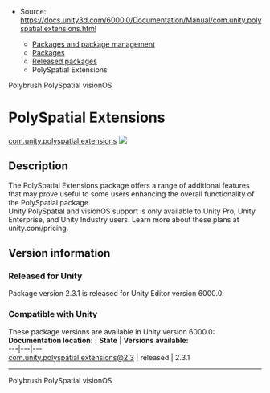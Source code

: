 * Source: https://docs.unity3d.com/6000.0/Documentation/Manual/com.unity.polyspatial.extensions.html

  * [Packages and package management](https://docs.unity3d.com/6000.0/Documentation/Manual/PackagesList.html)
  * [Packages](https://docs.unity3d.com/6000.0/Documentation/Manual/Packages-all.html)
  * [Released packages](https://docs.unity3d.com/6000.0/Documentation/Manual/pack-safe.html)
  * PolySpatial Extensions 


[](https://docs.unity3d.com/6000.0/Documentation/Manual/com.unity.polybrush.html)
Polybrush 
[](https://docs.unity3d.com/6000.0/Documentation/Manual/com.unity.polyspatial.visionos.html)
PolySpatial visionOS 
# PolySpatial Extensions
[com.unity.polyspatial.extensions](https://docs.unity3d.com/Packages/com.unity.polyspatial.extensions@2.3/manual/index.html) ![](https://docs.unity3d.com/6000.0/Documentation/uploads/Main/iconRel.png)
## Description
The PolySpatial Extensions package offers a range of additional features that may prove useful to some users enhancing the overall functionality of the PolySpatial package.  
Unity PolySpatial and visionOS support is only available to Unity Pro, Unity Enterprise, and Unity Industry users. Learn more about these plans at unity.com/pricing. 
## Version information
### Released for Unity
Package version 2.3.1 is released for Unity Editor version 6000.0.
### Compatible with Unity
These package versions are available in Unity version 6000.0:
**Documentation location:** | **State** | **Versions available:**  
---|---|---  
[com.unity.polyspatial.extensions@2.3](https://docs.unity3d.com/Packages/com.unity.polyspatial.extensions@2.3/manual/index.html) | released | 2.3.1  
* * *
[](https://docs.unity3d.com/6000.0/Documentation/Manual/com.unity.polybrush.html)
Polybrush 
[](https://docs.unity3d.com/6000.0/Documentation/Manual/com.unity.polyspatial.visionos.html)
PolySpatial visionOS 
